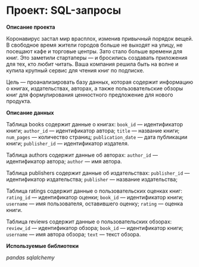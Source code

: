 # Проект: SQL-запросы

**Описание проекта**

Коронавирус застал мир врасплох, изменив привычный порядок вещей. В свободное время жители городов больше не выходят на улицу, не посещают кафе и торговые центры. Зато стало больше времени для книг. Это заметили стартаперы — и бросились создавать приложения для тех, кто любит читать. Ваша компания решила быть на волне и купила крупный сервис для чтения книг по подписке.

Цель — проанализировать базу данных, которая содержит информацию о книгах, издательствах, авторах, а также пользовательские обзоры книг для формулирования ценностного предложение для нового продукта.

**Описание данных**

Таблица books содержит данные о книгах:
`book_id` — идентификатор книги;
`author_id` — идентификатор автора;
`title` — название книги;
`num_pages` — количество страниц;
`publication_date` — дата публикации книги;
`publisher_id` — идентификатор издателя.

Таблица authors содержит данные об авторах:
`author_id` — идентификатор автора;
`author` — имя автора.

Таблица publishers содержит данные об издательствах:
`publisher_id` — идентификатор издательства;
`publisher` — название издательства;

Таблица ratings содержит данные о пользовательских оценках книг:
`rating_id` — идентификатор оценки;
`book_id` — идентификатор книги;
`username` — имя пользователя, оставившего оценку;
`rating` — оценка книги.

Таблица reviews содержит данные о пользовательских обзорах:
`review_id` — идентификатор обзора;
`book_id` — идентификатор книги;
`username` — имя автора обзора;
`text` — текст обзора.

**Используемые библиотеки**

*pandas*
*sqlalchemy*